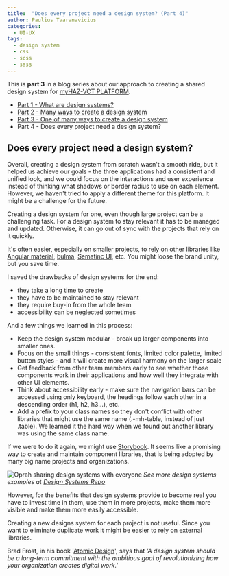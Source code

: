 ```yaml
---
title:  "Does every project need a design system? (Part 4)"
author: Paulius Tvaranavicius
categories:
  - UI-UX
tags:
  - design system
  - css
  - scss
  - sass
---
```


This is **part 3** in a blog series about our approach to creating a shared design system for [myHAZ-VCT PLATFORM](https://oda.bgs.ac.uk/).

- [Part 1 - What are design systems?](../myhaz-design-system-1)
- [Part 2 - Many ways to create a design system](../myhaz-design-system-2)
- [Part 3 - One of many ways to create a design system](../myhaz-design-system-3)
- Part 4 - Does every project need a design system?

## Does every project need a design system?

Overall, creating a design system from scratch wasn't a smooth ride, but it helped us achieve our goals - the three applications had a consistent and unified look, and we could focus on the interactions and user experience instead of thinking what shadows or border radius to use on each element. However, we haven't tried to apply a different theme for this platform. It might be a challenge for the future.

Creating a design system for one, even though large project can be a challenging task. For a design system to stay relevant it has to be managed and updated. Otherwise, it can go out of sync with the projects that rely on it quickly.

It's often easier, especially on smaller projects, to rely on other libraries like [Angular material](https://material.angular.io/), [bulma](https://bulma.io/), [Sematinc UI](https://semantic-ui.com/), etc. You might loose the brand unity, but you save time.

I saved the drawbacks of design systems for the end:

- they take a long time to create
- they have to be maintained to stay relevant
- they require buy-in from the whole team
- accessibility can be neglected sometimes

And a few things we learned in this process:

- Keep the design system modular - break up larger components into smaller ones.
- Focus on the small things - consistent fonts, limited color palette, limited button styles - and it will create more visual harmony on the larger scale
- Get feedback from other team members early to see whether those components work in their applications and how well they integrate with other UI elements.
- Think about accessibility early - make sure the navigation bars can be accessed using only keyboard, the headings follow each other in a descending order (h1, h2, h3...), etc.
- Add a prefix to your class names so they don't conflict with other libraries that might use the same name (.-mh-table, instead of just .table). We learned it the hard way when we found out another library was using the same class name.

If we were to do it again, we might use [Storybook](https://storybook.js.org/). It seems like a promising way to create and maintain component libraries, that is being adopted by many big name projects and organizations.

![Oprah sharing design systems with everyone](../../assets/images/2019-11-01-myhaz-design-system/design-systems-for-everyone.jpg)
*See more design systems examples at [Design Systems Repo](https://designsystemsrepo.com/design-systems/)*

However, for the benefits that design systems provide to become real you have to invest time in them, use them in more projects, make them more visible and make them more easily accessible.

Creating a new designs system for each project is not useful. Since you want to eliminate duplicate work it might be easier to rely on external libraries.

Brad Frost, in his book '[Atomic Design](http://atomicdesign.bradfrost.com/)', says that *'A design system should be a long-term commitment with the ambitious goal of revolutionizing how your organization creates digital work.'*
